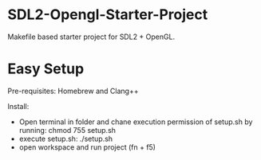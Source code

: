 # SDL2-Opengl-Starter-Project
Makefile based starter project for SDL2 + OpenGL. 


# Easy Setup

Pre-requisites:
  Homebrew and Clang++

Install:
* Open terminal in folder and chane execution permission of setup.sh by running:
  chmod 755 setup.sh
* execute setup.sh:
  ./setup.sh
* open workspace and run project (fn + f5)

